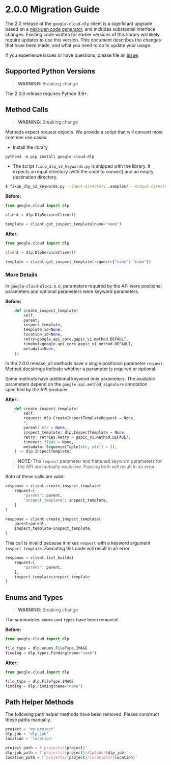 # 2.0.0 Migration Guide

The 2.0 release of the `google-cloud-dlp` client is a significant upgrade based on a [next-gen code generator](https://github.com/googleapis/gapic-generator-python), and includes substantial interface changes. Existing code written for earlier versions of this library will likely require updates to use this version. This document describes the changes that have been made, and what you need to do to update your usage.

If you experience issues or have questions, please file an [issue](https://github.com/googleapis/python-dlp/issues).

## Supported Python Versions

> **WARNING**: Breaking change

The 2.0.0 release requires Python 3.6+.


## Method Calls

> **WARNING**: Breaking change

Methods expect request objects. We provide a script that will convert most common use cases.

* Install the library

```py
python3 -m pip install google-cloud-dlp
```

* The script `fixup_dlp_v2_keywords.py` is shipped with the library. It expects
an input directory (with the code to convert) and an empty destination directory.

```sh
$ fixup_dlp_v2_keywords.py --input-directory .samples/ --output-directory samples/
```

**Before:**
```py
from google.cloud import dlp

client = dlp.DlpServiceClient()

template = client.get_inspect_template(name="name")
```


**After:**
```py
from google.cloud import dlp

client = dlp.DlpServiceClient()

template = client.get_inspect_template(request={"name": "name"})
```

### More Details

In `google-cloud-dlp<2.0.0`, parameters required by the API were positional parameters and optional parameters were keyword parameters.

**Before:**
```py
    def create_inspect_template(
        self,
        parent,
        inspect_template,
        template_id=None,
        location_id=None,
        retry=google.api_core.gapic_v1.method.DEFAULT,
        timeout=google.api_core.gapic_v1.method.DEFAULT,
        metadata=None,
    ):
```

In the 2.0.0 release, all methods have a single positional parameter `request`. Method docstrings indicate whether a parameter is required or optional.

Some methods have additional keyword only parameters. The available parameters depend on the `google.api.method_signature` annotation specified by the API producer.


**After:**
```py
    def create_inspect_template(
        self,
        request: dlp.CreateInspectTemplateRequest = None,
        *,
        parent: str = None,
        inspect_template: dlp.InspectTemplate = None,
        retry: retries.Retry = gapic_v1.method.DEFAULT,
        timeout: float = None,
        metadata: Sequence[Tuple[str, str]] = (),
    ) -> dlp.InspectTemplate:
```

> **NOTE:** The `request` parameter and flattened keyword parameters for the API are mutually exclusive.
> Passing both will result in an error.


Both of these calls are valid:

```py
response = client.create_inspect_template(
    request={
        "parent": parent,
        "inspect_template": inspect_template,
    }
)
```

```py
response = client.create_inspect_template(
    parent=parent,
    inspect_template=inspect_template,
)
```

This call is invalid because it mixes `request` with a keyword argument `inspect_template`. Executing this code will result in an error.

```py
response = client.list_builds(
    request={
        "parent": parent,
    },
    inspect_template=inspect_template
)
```



## Enums and Types


> **WARNING**: Breaking change

The submodules `enums` and `types` have been removed.

**Before:**
```py
from google.cloud import dlp

file_type = dlp.enums.FileType.IMAGE
finding = dlp.types.Finding(name="name")
```


**After:**
```py
from google.cloud import dlp

file_type = dlp.FileType.IMAGE
finding = dlp.Finding(name="name")
```

## Path Helper Methods

The following path helper methods have been removed. Please construct
these paths manually.

```py
project = 'my-project'
dlp_job = 'dlp-job'
location = 'location'

project_path = f'projects/{project}'
dlp_job_path = f'projects/{project}/dlpJobs/{dlp_job}'
location_path = f'projects/{project}/locations/{location}'
```
